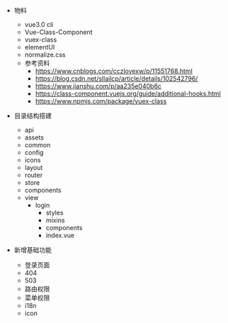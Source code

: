 + 物料
    + vue3.0 cli
    + Vue-Class-Component
    + vuex-class
    + elementUI
    + normalize.css
    + 参考资料
        + https://www.cnblogs.com/cczlovexw/p/11551768.html
        + https://blog.csdn.net/sllailcp/article/details/102542796/
        + https://www.jianshu.com/p/aa235e040b6c
        + https://class-component.vuejs.org/guide/additional-hooks.html
        + https://www.npmjs.com/package/vuex-class

+ 目录结构搭建
    + api
    + assets
    + common
    + config
    + icons
    + layout
    + router
    + store
    + components
    + view
        + login
            + styles
            + mixins
            + components
            + index.vue

+ 新增基础功能
    + 登录页面
    + 404
    + 503
    + 路由权限
    + 菜单权限
    + i18n
    + icon
